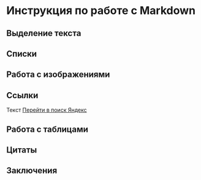 # Инструкция по работе с Markdown

## Выделение текста

## Списки

## Работа с изображениями

## Ссылки

Текст [Перейти в поиск Яндекс](https://ya.ru/ "Нажмите на текст и перейдетет в поискосую строку Яндекс")

## Работа с таблицами

## Цитаты

## Заключения